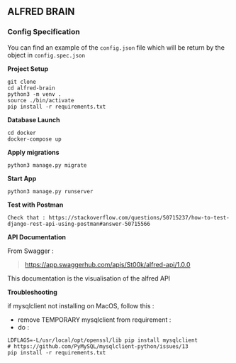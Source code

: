 ## ALFRED BRAIN

### Config Specification

You can find an example of the `config.json` file which will be return by the object in `config.spec.json`

__Project Setup__
```
git clone
cd alfred-brain
python3 -m venv .
source ./bin/activate
pip install -r requirements.txt
```

__Database Launch__
```
cd docker
docker-compose up
```

__Apply migrations__
```
python3 manage.py migrate
```

__Start App__
```
python3 manage.py runserver
```

__Test with Postman__
```
Check that : https://stackoverflow.com/questions/50715237/how-to-test-django-rest-api-using-postman#answer-50715566
```

__API Documentation__

From Swagger : 
> https://app.swaggerhub.com/apis/St00k/alfred-api/1.0.0

This documentation is the visualisation of the alfred API

__Troubleshooting__

if mysqlclient not installing on MacOS, follow this :
- remove TEMPORARY mysqlclient from requirement :
- do :
```
LDFLAGS=-L/usr/local/opt/openssl/lib pip install mysqlclient 
# https://github.com/PyMySQL/mysqlclient-python/issues/13
pip install -r requirements.txt
```